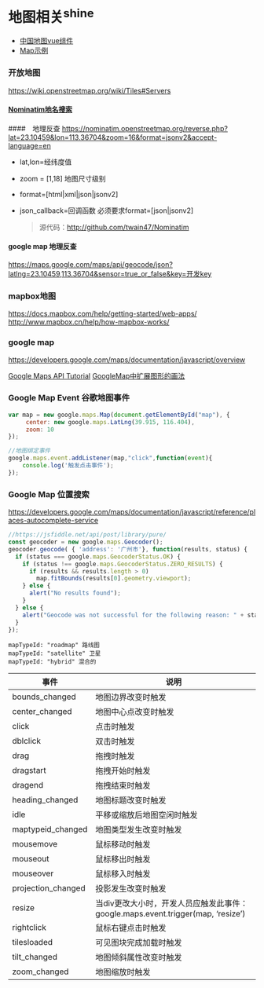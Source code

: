 # 地图相关<sup>shine</sup>

* [中国地图vue组件](ChinaMap)
* [Map示例](http://geocodezip.com/)
### 开放地图
https://wiki.openstreetmap.org/wiki/Tiles#Servers

####  [Nominatim地名搜索](https://wiki.openstreetmap.org/wiki/Zh-hans:Nominatim)
####　地理反查
    https://nominatim.openstreetmap.org/reverse.php?lat=23.10459&lon=113.36704&zoom=16&format=jsonv2&accept-language=en
- lat,lon=经纬度值
- zoom = [1,18] 地图尺寸级别
- format=[html|xml|json|jsonv2]
- json_callback=回调函数  必须要求format=[json|jsonv2]

  > 源代码：http://github.com/twain47/Nominatim
#### google map 地理反查
https://maps.google.com/maps/api/geocode/json?latlng=23.10459,113.36704&sensor=true_or_false&key=开发key

### mapbox地图
https://docs.mapbox.com/help/getting-started/web-apps/
http://www.mapbox.cn/help/how-mapbox-works/

### google map
https://developers.google.com/maps/documentation/javascript/overview

[Google Maps API Tutorial](http://econym.org.uk/gmap/eshapes.htm)
[GoogleMap中扩展图形的画法](https://blog.csdn.net/ZHANGHUI3239619/article/details/78746914)

### Google Map Event 谷歌地图事件
```js
var map = new google.maps.Map(document.getElementById("map"), {
     center: new google.maps.LatLng(39.915, 116.404),
     zoom: 10
});

//地图绑定事件
google.maps.event.addListener(map,"click",function(event){
    console.log('触发点击事件');
});
```
### Google Map 位置搜索
https://developers.google.com/maps/documentation/javascript/reference/places-autocomplete-service
```js
//https://jsfiddle.net/api/post/library/pure/
const geocoder = new google.maps.Geocoder();
geocoder.geocode( { 'address': '广州市'}, function(results, status) {
  if (status === google.maps.GeocoderStatus.OK) {
    if (status !== google.maps.GeocoderStatus.ZERO_RESULTS) {
      if (results && results.length > 0)
        map.fitBounds(results[0].geometry.viewport);
    } else {
      alert("No results found");
    }
  } else {
    alert("Geocode was not successful for the following reason: " + status);
  }
});
```
```
mapTypeId: "roadmap" 路线图
mapTypeId: "satellite" 卫星
mapTypeId: "hybrid" 混合的
```

|事件|	说明|
|  ----  | ----  |
|bounds_changed	|地图边界改变时触发|
|center_changed	|地图中心点改变时触发|
|click	|点击时触发|
|dblclick	|双击时触发|
|drag	|拖拽时触发|
|dragstart	|拖拽开始时触发|
|dragend	|拖拽结束时触发|
|heading_changed	|地图标题改变时触发|
|idle	|平移或缩放后地图空闲时触发|
|maptypeid_changed|	地图类型发生改变时触发|
|mousemove	|鼠标移动时触发|
|mouseout	|鼠标移出时触发|
|mouseover	|鼠标移入时触发|
|projection_changed|	投影发生改变时触发|
|resize	|当div更改大小时，开发人员应触发此事件：google.maps.event.trigger(map, ‘resize’)|
|rightclick	|鼠标右键点击时触发|
|tilesloaded|	可见图块完成加载时触发|
|tilt_changed|	地图倾斜属性改变时触发|
|zoom_changed|	地图缩放时触发|
